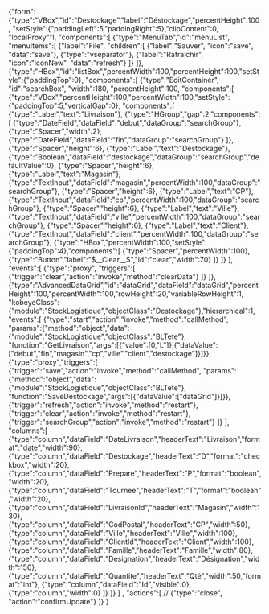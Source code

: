 {"form":{"type":"VBox","id":"Destockage","label":"Déstockage","percentHeight":100,
"setStyle":{"paddingLeft":5,"paddingRight":5},"clipContent":0,
"localProxy":1,
"components":[
	{"type":"MenuTab","id":"menuList", "menuItems":[
		{"label":"File", "children":[
			{"label":"Sauver", "icon":"save", "data":"save"},
			{"type":"vseparator"},
			{"label":"Rafraîchir", "icon":"iconNew", "data":"refresh"}
		]}
	]},
	{"type":"HBox","id":"listBox","percentWidth":100,"percentHeight":100,"setStyle":{"paddingTop":0},
	"components":[
		{"type":"EditContainer", "id":"searchBox", "width":180, "percentHeight":100,
		"components":[
			{"type":"VBox","percentHeight":100,"percentWidth":100,"setStyle":{"paddingTop":5,"verticalGap":0},
			"components":[
				{"type":"Label","text":"Livraison"},
				{"type":"HGroup","gap":2,"components":[
					{"type":"DateField","dataField":"debut","dataGroup":"searchGroup"},
					{"type":"Spacer","width":2},
					{"type":"DateField","dataField":"fin","dataGroup":"searchGroup"}
				]},
				{"type":"Spacer","height":6},
				{"type":"Label","text":"Déstockage"},
				{"type":"Boolean","dataField":"destockage","dataGroup":"searchGroup","defaultValue":0},
				{"type":"Spacer","height":6},
				{"type":"Label","text":"Magasin"},
				{"type":"TextInput","dataField":"magasin","percentWidth":100,"dataGroup":"searchGroup"},
				{"type":"Spacer","height":6},
				{"type":"Label","text":"CP"},
				{"type":"TextInput","dataField":"cp","percentWidth":100,"dataGroup":"searchGroup"},
				{"type":"Spacer","height":6},
				{"type":"Label","text":"Ville"},
				{"type":"TextInput","dataField":"ville","percentWidth":100,"dataGroup":"searchGroup"},
				{"type":"Spacer","height":6},
				{"type":"Label","text":"Client"},
				{"type":"TextInput","dataField":"client","percentWidth":100,"dataGroup":"searchGroup"},
				{"type":"HBox","percentWidth":100,"setStyle":{"paddingTop":4},"components":[
					{"type":"Spacer","percentWidth":100},
					{"type":"Button","label":"$__Clear__$","id":"clear","width":70}
				]}
			]}
		],
		"events":[
			{"type":"proxy", "triggers":[
				{"trigger":"clear","action":"invoke","method":"clearData"}
			]}
		]},
		{"type":"AdvancedDataGrid","id":"dataGrid","dataField":"dataGrid","percentHeight":100,"percentWidth":100,"rowHeight":20,"variableRowHeight":1, 
		"kobeyeClass":{"module":"StockLogistique","objectClass":"Destockage"},"hierarchical":1,
		"events":[
			{"type":"start","action":"invoke","method":"callMethod",
			"params":{"method":"object","data":{"module":"StockLogistique","objectClass":"BLTete"},
			"function":"GetLivraison","args":[{"value":[0,"L"]},{"dataValue":["debut","fin","magasin","cp","ville","client","destockage"]}]}},
			{"type":"proxy","triggers":[
				{"trigger":"save","action":"invoke","method":"callMethod",
				"params":{"method":"object","data":{"module":"StockLogistique","objectClass":"BLTete"},
				"function":"SaveDestockage","args":[{"dataValue":["dataGrid"]}]}},
				{"trigger":"refresh","action":"invoke","method":"restart"},
				{"trigger":"clear","action":"invoke","method":"restart"},
				{"trigger":"searchGroup","action":"invoke","method":"restart"}
			]}
		],
		"columns":[
			{"type":"column","dataField":"DateLivraison","headerText":"Livraison","format":"date","width":90},
			{"type":"column","dataField":"Destockage","headerText":"D","format":"checkbox","width":20},
			{"type":"column","dataField":"Prepare","headerText":"P","format":"boolean","width":20},
			{"type":"column","dataField":"Tournee","headerText":"T","format":"boolean","width":20},
			{"type":"column","dataField":"LivraisonId","headerText":"Magasin","width":130},
			{"type":"column","dataField":"CodPostal","headerText":"CP","width":50},
			{"type":"column","dataField":"Ville","headerText":"Ville","width":100},
			{"type":"column","dataField":"ClientId","headerText":"Client","width":100},
			{"type":"column","dataField":"Famille","headerText":"Famille","width":80},
			{"type":"column","dataField":"Designation","headerText":"Désignation","width":150},
			{"type":"column","dataField":"Quantite","headerText":"Qté","width":50,"format":"int"},
			{"type":"column","dataField":"Id","visible":0},
			{"type":"column","width":0}
		]}
	]}
]
,
"actions":[
//	{"type":"close", "action":"confirmUpdate"}
]}
}


